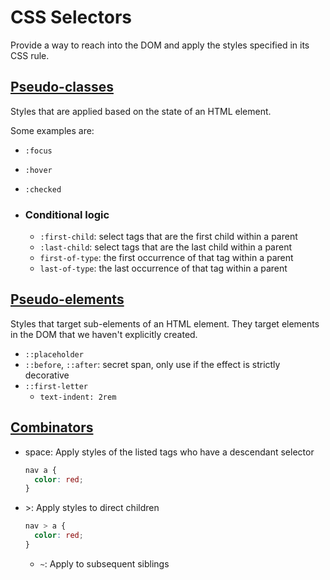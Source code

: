 # CSS Selectors

Provide a way to reach into the DOM and apply the styles specified in its CSS rule.

## [Pseudo-classes](https://developer.mozilla.org/en-US/docs/Web/CSS/Pseudo-classes)

Styles that are applied based on the state of an HTML element.

Some examples are:

- `:focus`
- `:hover`
- `:checked`

- ### Conditional logic
  - `:first-child`: select tags that are the first child within a parent
  - `:last-child`: select tags that are the last child within a parent
  - `first-of-type`: the first occurrence of that tag within a parent
  - `last-of-type`: the last occurrence of that tag within a parent

## [Pseudo-elements](https://developer.mozilla.org/en-US/docs/Web/CSS/Pseudo-elements)

Styles that target sub-elements of an HTML element. They target elements in the DOM that we haven't explicitly created.

- `::placeholder`
- `::before`, `::after`: secret span, only use if the effect is strictly decorative
- `::first-letter`
  - `text-indent: 2rem`

## [Combinators](https://developer.mozilla.org/en-US/docs/Learn/CSS/Building_blocks/Selectors/Combinators)

- space: Apply styles of the listed tags who have a descendant selector

  ```css
  nav a {
    color: red;
  }
  ```

- \>: Apply styles to direct children

  ```css
  nav > a {
    color: red;
  }
  ```

  - `~`: Apply to subsequent siblings
